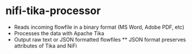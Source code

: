 # nifi-tika-processor

* Reads incoming flowfile in a binary format (MS Word, Adobe PDF, etc)
* Processes the data with Apache Tika
* Output raw text or JSON formatted flowfiles
** JSON format preserves attributes of Tika and NiFi
